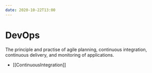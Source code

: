 ```yaml
---
date: 2020-10-22T13:00
---
```


# DevOps

The principle and practise of agile planning, continuous integration, continuous delivery, and monitoring of applications.

* [[ContinuousIntegration]]



